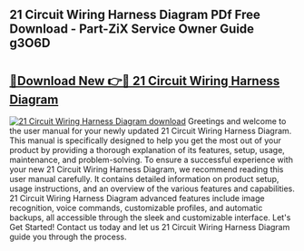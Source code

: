 ## 21 Circuit Wiring Harness Diagram PDf Free Download - Part-ZiX Service Owner Guide g3O6D

# <h2><a href="http://dflsv5.blite.top/?on=21+Circuit+Wiring+Harness+Diagram">🔗Download New 👉🔴 21 Circuit Wiring Harness Diagram</a></h2>

[![21 Circuit Wiring Harness Diagram download](https://i.imgur.com/lujVjoI.png)](http://dflsv5.blite.top/?on=21+Circuit+Wiring+Harness+Diagram)
Greetings and welcome to the user manual for your newly updated 21 Circuit Wiring Harness Diagram. This manual is specifically designed to help you get the most out of your product by providing a thorough explanation of its features, setup, usage, maintenance, and problem-solving. To ensure a successful experience with your new 21 Circuit Wiring Harness Diagram, we recommend reading this user manual carefully. It contains detailed information on product setup, usage instructions, and an overview of the various features and capabilities. 21 Circuit Wiring Harness Diagram advanced features include image recognition, voice commands, customizable profiles, and automatic backups, all accessible through the sleek and customizable interface. Let's Get Started! Contact us today and let us 21 Circuit Wiring Harness Diagram guide you through the process.
